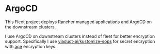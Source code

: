 # ArgoCD

This Fleet project deploys Rancher managed applications and ArgoCD on the downstream clusters.  

I use ArgoCD on downstream clusters instead of fleet for better encryption support. Specifically I use [viaduct-ai/kustomize-sops](https://github.com/viaduct-ai/kustomize-sops) for secret encryption with [age](https://github.com/mozilla/age) encryption keys.  
